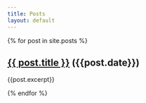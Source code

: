 ```yaml
---
title: Posts
layout: default
---
```


{% for post in site.posts %}
## [{{ post.title }}]({{post.url}}) ({{post.date}})

{{post.excerpt}}

{% endfor %}